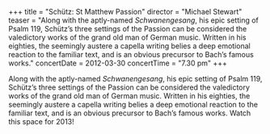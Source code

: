 +++
title = "Schütz: St Matthew Passion"
director = "Michael Stewart"
teaser = "Along with the aptly-named *Schwanengesang*, his epic setting of Psalm 119, Schütz’s three settings of the Passion can be considered the valedictory works of the grand old man of German music. Written in his eighties, the seemingly austere a capella writing belies a deep emotional reaction to the familiar text, and is an obvious precursor to Bach’s famous works."
concertDate = 2012-03-30
concertTime = "7.30 pm"
+++

Along with the aptly-named *Schwanengesang*, his epic setting of Psalm 119, Schütz’s three settings of the Passion can be considered the valedictory works of the grand old man of German music. Written in his eighties, the seemingly austere a capella writing belies a deep emotional reaction to the familiar text, and is an obvious precursor to Bach’s famous works. Watch this space for 2013!
